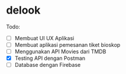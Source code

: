 # delook

Todo:

- [ ] Membuat UI UX Aplikasi
- [ ] Membuat aplikasi pemesanan tiket bioskop
- [ ] Menggunakan API Movies dari TMDB
- [x] Testing API dengan Postman
- [ ] Database dengan Firebase
